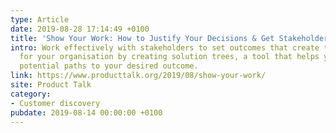 ```yaml
---
type: Article
date: 2019-08-28 17:14:49 +0100
title: 'Show Your Work: How to Justify Your Decisions & Get Stakeholder Buy-In'
intro: Work effectively with stakeholders to set outcomes that create the most value
  for your organisation by creating solution trees, a tool that helps you explore
  potential paths to your desired outcome.
link: https://www.producttalk.org/2019/08/show-your-work/
site: Product Talk
category:
- Customer discovery
pubdate: 2019-08-14 00:00:00 +0100
---
```

